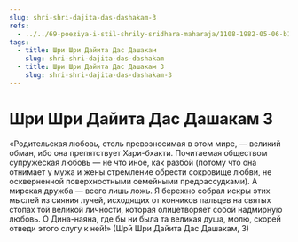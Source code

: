```yaml
---
slug: shri-shri-dajita-das-dashakam-3
refs:
  - ../../69-poeziya-i-stil-shrily-sridhara-maharaja/1108-1982-05-06-b1-obyasnenie-tretego-stiha-shri-shri-dajita-dasa-dashakam.md
tags:
  - title: Шри Шри Дайита Дас Дашакам
    slug: shri-shri-dajita-das-dashakam
  - title: Шри Шри Дайита Дас Дашакам 3
    slug: shri-shri-dajita-das-dashakam-3
---
```


# Шри Шри Дайита Дас Дашакам 3

«Родительская любовь, столь превозносимая в этом мире, — великий обман, ибо она препятствует Хари-бхакти. Почитаемая обществом супружеская любовь — не что иное, как разбой (потому что она отнимает у мужа и жены стремление обрести сокровище любви, не оскверненной поверхностными семейными предрассудками). А мирская дружба — всего лишь ложь. Я бережно собрал искры этих мыслей из сияния лучей, исходящих от кончиков пальцев на святых стопах той великой личности, которая олицетворяет собой надмирную любовь. О Дина-наяна, где бы ни была та великая душа, молю, скорей отведи этого слугу к ней!» (Шрӣ Шри Дайита Дас Дашакам, 3)
